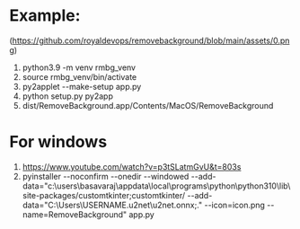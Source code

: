 # Example:
(https://github.com/royaldevops/removebackground/blob/main/assets/0.png)

1. python3.9 -m venv rmbg_venv
2. source rmbg_venv/bin/activate 
3. py2applet --make-setup app.py
4. python setup.py py2app
5. dist/RemoveBackground.app/Contents/MacOS/RemoveBackground
# For windows
1. https://www.youtube.com/watch?v=p3tSLatmGvU&t=803s
2. pyinstaller --noconfirm --onedir --windowed --add-data="c:\users\basavaraj\appdata\local\programs\python\python310\lib\site-packages/customtkinter;customtkinter/ --add-data="C:\Users\USERNAME\.u2net\u2net.onnx;." --icon=icon.png --name=RemoveBackground" app.py
